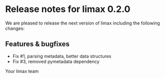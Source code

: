 # Release notes for limax 0.2.0

We are pleased to release the next version of limax including the 
following changes:

## Features & bugfixes
- Fix #1, parsing metadata, better data structures
- Fix #3, removed pymetadata dependency

Your limax team
